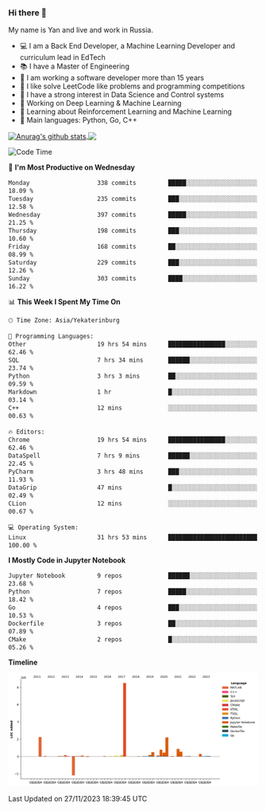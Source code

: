 ### Hi there 👋

My name is Yan and live and work in Russia.

- 💻 I am a Back End Developer, a Machine Learning Developer and curriculum lead in EdTech
- 📚 I have a Master of Engineering
- 🤔 I am working a software developer more than 15 years
- 🌱 I like solve LeetCode like problems and programming competitions
- 📝 I have a strong interest in Data Science and Control systems
- 🔭 Working on Deep Learning & Machine Learning
- 🌱 Learning about Reinforcement Learning and Machine Learning
- 🌟 Main languages: Python, Go, C++

<!--


**yanchick/yanchick** is a ✨ _special_ ✨ repository because its `README.md` (this file) appears on your GitHub profile.

Here are some ideas to get you started:

- I am a self taught Full Stack Developer and a Machine Learning Developer
- 🌱 I’m currently learning ...
- 👯 I’m looking to collaborate on ...
- 🤔 I’m looking for help with ...
- 💬 Ask me about ...
- 📫 How to reach me: ...
- 😄 Pronouns: ...
- ⚡ Fun fact: ...

-->


<a href="https://github.com/anuraghazra/github-readme-stats">
    <img align="center" src="https://github-readme-stats.vercel.app/api?username=yanchick&count_private=true" alt="Anurag's github stats" />
</a>
<a href="https://github.com/anuraghazra/github-readme-stats">
    <img align="center" src="https://github-readme-stats.vercel.app/api/top-langs/?username=yanchick&hide=javascript,html,CSS" />
</a>

<!--START_SECTION:waka-->
![Code Time](http://img.shields.io/badge/Code%20Time-1%2C110%20hrs-blue)

📅 **I'm Most Productive on Wednesday** 

```text
Monday                   338 commits         █████░░░░░░░░░░░░░░░░░░░░   18.09 % 
Tuesday                  235 commits         ███░░░░░░░░░░░░░░░░░░░░░░   12.58 % 
Wednesday                397 commits         █████░░░░░░░░░░░░░░░░░░░░   21.25 % 
Thursday                 198 commits         ███░░░░░░░░░░░░░░░░░░░░░░   10.60 % 
Friday                   168 commits         ██░░░░░░░░░░░░░░░░░░░░░░░   08.99 % 
Saturday                 229 commits         ███░░░░░░░░░░░░░░░░░░░░░░   12.26 % 
Sunday                   303 commits         ████░░░░░░░░░░░░░░░░░░░░░   16.22 % 
```


📊 **This Week I Spent My Time On** 

```text
🕑︎ Time Zone: Asia/Yekaterinburg

💬 Programming Languages: 
Other                    19 hrs 54 mins      ████████████████░░░░░░░░░   62.46 % 
SQL                      7 hrs 34 mins       ██████░░░░░░░░░░░░░░░░░░░   23.74 % 
Python                   3 hrs 3 mins        ██░░░░░░░░░░░░░░░░░░░░░░░   09.59 % 
Markdown                 1 hr                █░░░░░░░░░░░░░░░░░░░░░░░░   03.14 % 
C++                      12 mins             ░░░░░░░░░░░░░░░░░░░░░░░░░   00.63 % 

🔥 Editors: 
Chrome                   19 hrs 54 mins      ████████████████░░░░░░░░░   62.46 % 
DataSpell                7 hrs 9 mins        ██████░░░░░░░░░░░░░░░░░░░   22.45 % 
PyCharm                  3 hrs 48 mins       ███░░░░░░░░░░░░░░░░░░░░░░   11.93 % 
DataGrip                 47 mins             █░░░░░░░░░░░░░░░░░░░░░░░░   02.49 % 
CLion                    12 mins             ░░░░░░░░░░░░░░░░░░░░░░░░░   00.67 % 

💻 Operating System: 
Linux                    31 hrs 53 mins      █████████████████████████   100.00 % 
```

**I Mostly Code in Jupyter Notebook** 

```text
Jupyter Notebook         9 repos             ██████░░░░░░░░░░░░░░░░░░░   23.68 % 
Python                   7 repos             █████░░░░░░░░░░░░░░░░░░░░   18.42 % 
Go                       4 repos             ███░░░░░░░░░░░░░░░░░░░░░░   10.53 % 
Dockerfile               3 repos             ██░░░░░░░░░░░░░░░░░░░░░░░   07.89 % 
CMake                    2 repos             █░░░░░░░░░░░░░░░░░░░░░░░░   05.26 % 
```



**Timeline**

![Lines of Code chart](https://raw.githubusercontent.com/yanchick/yanchick/main/assets/bar_graph.png)


 Last Updated on 27/11/2023 18:39:45 UTC
<!--END_SECTION:waka-->

